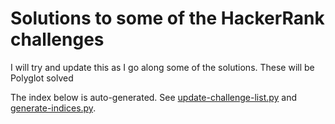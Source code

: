 # Solutions to some of the HackerRank challenges

I will try and update this as I go along some of the solutions. These will be Polyglot solved

The index below is auto-generated. See [update-challenge-list.py](util/update-challenge-list.py) and [generate-indices.py](util/generate-indices.py).
